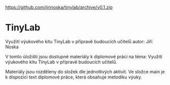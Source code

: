 https://github.com/jirinoska/tinylab/archive/v0.1.zip
# TinyLab
Využití výukového kitu TinyLab v přípravě budoucích učitelů
autor: Jiří Noska

V tomto úložišti jsou dostupné materiály k diplomové práci na téma: 
Využití výukového kitu TinyLab v přípravě budoucích učitelů. 

Materiály jsou rozděleny do složek dle jednotlivých aktivit. Ve složce main je k dispozici text diplomové práce, která obsahuje metodiku výuky. 

